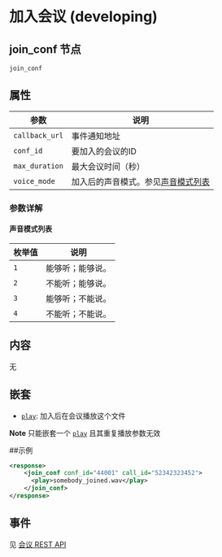 # 加入会议 (developing)

## join_conf 节点

```
join_conf
```

## 属性

| 参数                  | 说明                                      |
| --------------------- |  ---------------------------------------- |
| `callback_url`        | 事件通知地址                              |
| `conf_id`             | 要加入的会议的ID                          |
| `max_duration`        | 最大会议时间（秒）                        |
| `voice_mode`          | 加入后的声音模式。参见[声音模式列表](#声音模式列表) |

### 参数详解

#### 声音模式列表 
| 枚举值  | 说明                                  |
| ---- | ---------------------------------------- |
| `1`  | 能够听；能够说。 |
| `2`  | 不能听；能够说。 |
| `3`  | 能够听；不能说。 |
| `4`  | 不能听；不能说。 |


## 内容
   无

## 嵌套

- [`play`](play.md): 加入后在会议播放这个文件

**Note** 只能嵌套一个 [`play`](play.md) 且其重复播放参数无效

##示例

```xml
<response>
    <join_conf conf_id="44001" call_id="52342323452">
      <play>somebody_joined.wav</play>
    </join_conf>
</response>
```

## 事件

见 [会议 REST API](/docs/conf/create.md)
